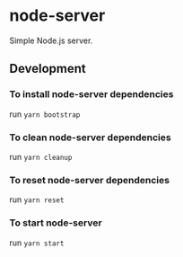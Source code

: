 # node-server

Simple Node.js server.

## Development

### To install node-server dependencies

run `yarn bootstrap`


### To clean node-server dependencies

run `yarn cleanup`


### To reset node-server dependencies

run `yarn reset`


### To start node-server

run `yarn start`

